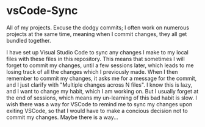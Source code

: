 # vsCode-Sync
All of my projects. Excuse the dodgy commits; I often work on numerous projects at the same time, meaning when I commit changes, they all get bundled together. 

I have set up Visual Studio Code to sync any changes I make to my local files with these files in this repository. This means that sometimes I will forget to commit my changes, until a few sessions later, which leads to me losing track of all the changes which I previously made. When I then remember to commit my changes, it asks me for a message for the commit, and I just clarify with "Multiple changes across N files". I know this is lazy, and I want to change my habit, which I am working on. But I usually forget at the end of sessions, which means my un-learning of this bad habit is slow. I wish there was a way for VSCode to remind me to sync my changes upon exiting VSCode, so that I would have to make a concious decision not to commit my changes. Maybe there is a way...
